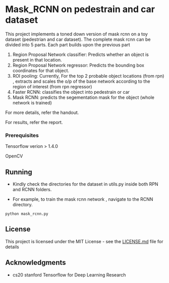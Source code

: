 # Mask_RCNN on pedestrain and car dataset

This project implements a toned down version of mask rcnn on a toy dataset (pedestrian and car dataset). 
The complete mask rcnn can be divided into 5 parts. Each part builds upon the previous part
1. Region Proposal Network classifier: Predicts whether an object is present in that location.
2. Region Proposal Network regressor: Predicts the bounding box coordinates for that object.
3. ROI pooling: Currently, For the top 2 probable object locations (from rpn) , extracts and scales the  o/p of the base network according to the region of interest (from rpn regressor)
4. Faster RCNN: classifies the object into pedestrain or car
5. Mask RCNN: predicts the segementation mask for the object (whole network is trained)

For more details, refer the handout.

For results, refer the report.

### Prerequisites

Tensorflow verion > 1.4.0

OpenCV
## Running

* Kindly check the directories for the dataset in utils.py inside both RPN and RCNN folders.

* For example, to train the mask rcnn network , navigate to the RCNN directory.

```
python mask_rcnn.py
```

## License

This project is licensed under the MIT License - see the [LICENSE.md](LICENSE.md) file for details

## Acknowledgments

* cs20 stanford Tensorflow for Deep Learning Research 

